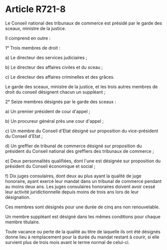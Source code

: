# Article R721-8

Le Conseil national des tribunaux de commerce est présidé par le garde des sceaux, ministre de la justice.

Il comprend en outre :

1° Trois membres de droit :

a) Le directeur des services judiciaires ;

b) Le directeur des affaires civiles et du sceau ;

c) Le directeur des affaires criminelles et des grâces.

Le garde des sceaux, ministre de la justice, et les trois autres membres de droit du conseil désignent chacun un suppléant ;

2° Seize membres désignés par le garde des sceaux :

a) Un premier président de cour d'appel ;

b) Un procureur général près une cour d'appel ;

c) Un membre du Conseil d'Etat désigné sur proposition du vice-président du Conseil d'Etat ;

d) Un greffier de tribunal de commerce désigné sur proposition du président du Conseil national des greffiers des tribunaux de commerce ;

e) Deux personnalités qualifiées, dont l'une est désignée sur proposition du président du Conseil économique et social ;

f) Dix juges consulaires, dont deux au plus ayant la qualité de juge honoraire, ayant exercé leur mandat dans un tribunal de commerce pendant au moins deux ans. Les juges consulaires honoraires doivent avoir cessé leur activité juridictionnelle depuis moins de trois ans lors de leur désignation.

Ces membres sont désignés pour une durée de cinq ans non renouvelable.

Un membre suppléant est désigné dans les mêmes conditions pour chaque membre titulaire.

Toute vacance ou perte de la qualité au titre de laquelle ils ont été désignés donne lieu à remplacement pour la durée du mandat restant à courir, si elle survient plus de trois mois avant le terme normal de celui-ci.
